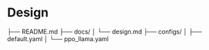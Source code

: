 # Design
├── README.md
├── docs/
│   └── design.md
├── configs/
│   ├── default.yaml
│   └── ppo_llama.yaml
